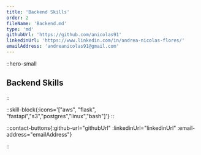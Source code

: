 ```yaml
---
title: 'Backend Skills'
order: 2
fileName: 'Backend.md'
type: 'md'
githubUrl: 'https://github.com/anicolas91'
linkedinUrl: 'https://www.linkedin.com/in/andrea-nicolas-flores/'
emailAddress: 'andreanicolas91@gmail.com'
---
```


::hero-small

## Backend Skills

::

::skill-block{:icons='["aws", "flask", "fastapi","s3","postgres","linux","bash"]'}
::

::contact-buttons{:github-url="githubUrl" :linkedinUrl="linkedinUrl" :email-address="emailAddress"}

::
